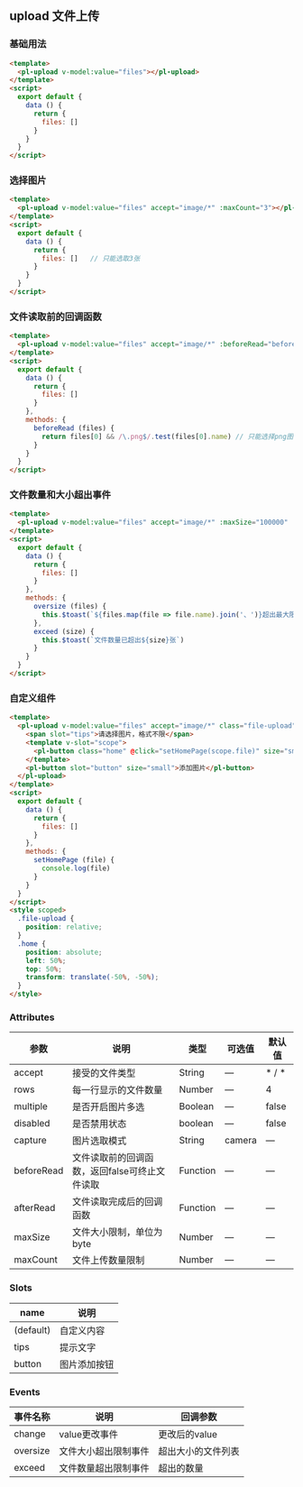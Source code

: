 ## upload 文件上传

### 基础用法

```html
<template>
  <pl-upload v-model:value="files"></pl-upload>
</template>
<script>
  export default {
    data () {
      return {
        files: []
      }
    }
  }
</script>
```

### 选择图片

```html
<template>
  <pl-upload v-model:value="files" accept="image/*" :maxCount="3"></pl-upload>
</template>
<script>
  export default {
    data () {
      return {
        files: []   // 只能选取3张
      }
    }
  }
</script>
```


### 文件读取前的回调函数

```html
<template>
  <pl-upload v-model:value="files" accept="image/*" :beforeRead="beforeRead"></pl-upload>
</template>
<script>
  export default {
    data () {
      return {
        files: []
      }
    },
    methods: {
      beforeRead (files) {
        return files[0] && /\.png$/.test(files[0].name) // 只能选择png图片
      }
    }
  }
</script>
```



### 文件数量和大小超出事件

```html
<template>
  <pl-upload v-model:value="files" accept="image/*" :maxSize="100000" :maxCount="4" @oversize="oversize" @exceed="exceed" multiple></pl-upload>
</template>
<script>
  export default {
    data () {
      return {
        files: []
      }
    },
    methods: {
      oversize (files) {
        this.$toast(`${files.map(file => file.name).join('、')}超出最大限制`)
      },
      exceed (size) {
        this.$toast(`文件数量已超出${size}张`)
      }
    }
  }
</script>
```




### 自定义组件

```html
<template>
  <pl-upload v-model:value="files" accept="image/*" class="file-upload">
    <span slot="tips">请选择图片，格式不限</span>
    <template v-slot="scope">
      <pl-button class="home" @click="setHomePage(scope.file)" size="small">设为首页</pl-button>
    </template>
    <pl-button slot="button" size="small">添加图片</pl-button>
  </pl-upload>
</template>
<script>
  export default {
    data () {
      return {
        files: []
      }
    },
    methods: {
      setHomePage (file) {
        console.log(file)
      }
    }
  }
</script>
<style scoped>
  .file-upload {
    position: relative;
  }
  .home {
    position: absolute;
    left: 50%;
    top: 50%;
    transform: translate(-50%, -50%);
  }
</style>
```


### Attributes
| 参数      | 说明    | 类型      | 可选值       | 默认值   |
|---------- |-------- |---------- |-------------  |-------- |
| accept     | 接受的文件类型 | String | —  |  * / *  |
| rows       | 每一行显示的文件数量  | Number  | —  | 4 |
| multiple   | 是否开启图片多选  |  Boolean  | —  | false  |
| disabled   | 是否禁用状态    | boolean   | —   | false   |
| capture    | 图片选取模式 | String | camera | —  |
| beforeRead | 文件读取前的回调函数，返回false可终止文件读取 | Function | —  | —  |
| afterRead  | 文件读取完成后的回调函数  |  Function  | —  | —  |
| maxSize    | 文件大小限制，单位为byte  |  Number  | —  | —  |
| maxCount   |  文件上传数量限制 |  Number  | —  | —  |

### Slots
| name      | 说明    |
|---------- |-------- |
| (default)  | 自定义内容 |
| tips       | 提示文字 |
| button     | 图片添加按钮 |

### Events
| 事件名称      | 说明    | 回调参数      |
|---------- |-------- |---------- |
| change     |   value更改事件   | 更改后的value |
| oversize   | 文件大小超出限制事件  |  超出大小的文件列表  |
| exceed     | 文件数量超出限制事件  | 超出的数量 |

